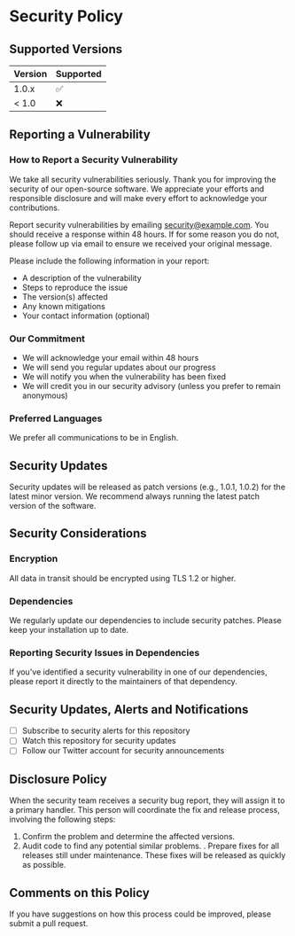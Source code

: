 # Security Policy

## Supported Versions

| Version | Supported          |
| ------- | ------------------ |
| 1.0.x   | :white_check_mark: |
| < 1.0   | :x:                |

## Reporting a Vulnerability

### How to Report a Security Vulnerability

We take all security vulnerabilities seriously. Thank you for improving the security of our open-source software. We appreciate your efforts and responsible disclosure and will make every effort to acknowledge your contributions.

Report security vulnerabilities by emailing [security@example.com](mailto:security@example.com). You should receive a response within 48 hours. If for some reason you do not, please follow up via email to ensure we received your original message.

Please include the following information in your report:
- A description of the vulnerability
- Steps to reproduce the issue
- The version(s) affected
- Any known mitigations
- Your contact information (optional)

### Our Commitment

- We will acknowledge your email within 48 hours
- We will send you regular updates about our progress
- We will notify you when the vulnerability has been fixed
- We will credit you in our security advisory (unless you prefer to remain anonymous)

### Preferred Languages

We prefer all communications to be in English.

## Security Updates

Security updates will be released as patch versions (e.g., 1.0.1, 1.0.2) for the latest minor version. We recommend always running the latest patch version of the software.

## Security Considerations

### Encryption

All data in transit should be encrypted using TLS 1.2 or higher.

### Dependencies

We regularly update our dependencies to include security patches. Please keep your installation up to date.

### Reporting Security Issues in Dependencies

If you've identified a security vulnerability in one of our dependencies, please report it directly to the maintainers of that dependency.

## Security Updates, Alerts and Notifications

- [ ] Subscribe to security alerts for this repository
- [ ] Watch this repository for security updates
- [ ] Follow our Twitter account for security announcements

## Disclosure Policy

When the security team receives a security bug report, they will assign it to a primary handler. This person will coordinate the fix and release process, involving the following steps:

1. Confirm the problem and determine the affected versions.
2. Audit code to find any potential similar problems.
. Prepare fixes for all releases still under maintenance. These fixes will be released as quickly as possible.

## Comments on this Policy

If you have suggestions on how this process could be improved, please submit a pull request.
